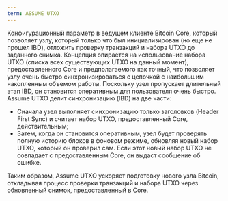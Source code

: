 ```yaml
---
term: ASSUME UTXO
---
```


Конфигурационный параметр в ведущем клиенте Bitcoin Core, который позволяет узлу, который только что был инициализирован (но еще не прошел IBD), отложить проверку транзакций и набора UTXO до заданного снимка. Концепция опирается на использование набора UTXO (списка всех существующих UTXO на данный момент), предоставленного Core и предполагаемого как точный, что позволяет узлу очень быстро синхронизироваться с цепочкой с наибольшим накопленным объемом работы. Поскольку узел пропускает длительный этап IBD, он становится оперативным для пользователя очень быстро. Assume UTXO делит синхронизацию (IBD) на две части:
* Сначала узел выполняет синхронизацию только заголовков (Header First Sync) и считает набор UTXO, предоставленный Core, действительным;
* Затем, когда он становится оперативным, узел будет проверять полную историю блоков в фоновом режиме, обновляя новый набор UTXO, который он проверил сам. Если этот новый набор UTXO не совпадает с предоставленным Core, он выдаст сообщение об ошибке.

Таким образом, Assume UTXO ускоряет подготовку нового узла Bitcoin, откладывая процесс проверки транзакций и набора UTXO через обновленный снимок, предоставленный в Core.